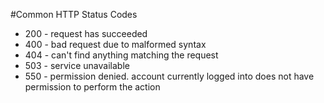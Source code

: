 #Common HTTP Status Codes

* 200 - request has succeeded
* 400 - bad request due to malformed syntax
* 404 - can't find anything matching the request
* 503 - service unavailable
* 550 - permission denied. account currently logged into does not have permission to perform the action
